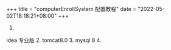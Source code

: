 +++
title = "computerEnrollSystem 配置教程"
date = "2022-05-02T18:18:21+08:00"
+++

1. 
idea 专业版
2. tomcat8.0
3. mysql 8
4. 

